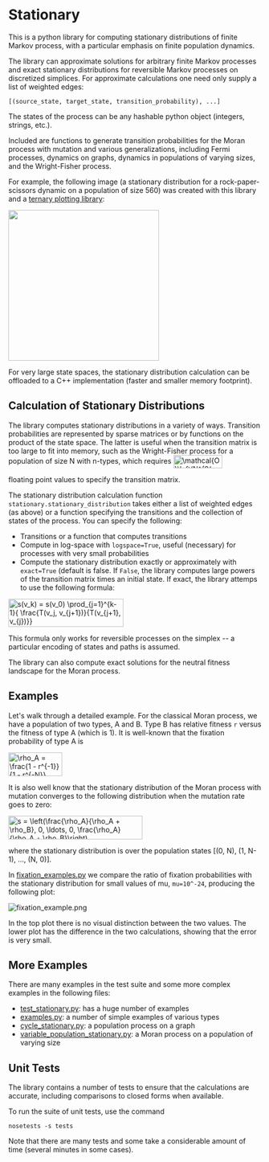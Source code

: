 
# Stationary

This is a python library for computing stationary distributions of finite Markov
process, with a particular emphasis on finite population dynamics.

The library can approximate solutions for arbitrary finite Markov processes and
exact stationary distributions for reversible Markov processes on discretized
simplices. For approximate calculations one need only supply a list of weighted
edges:

```
[(source_state, target_state, transition_probability), ...]
```

The states of the process can be any hashable python object (integers, strings,
etc.).

Included are functions to generate transition probabilities for the Moran process
with mutation and various generalizations, including Fermi processes, dynamics on
graphs, dynamics in populations of varying sizes, and the Wright-Fisher process.

For example, the following image (a stationary distribution for a
rock-paper-scissors dynamic on a population of size 560) was created with this 
library and a [ternary plotting library](https://github.com/marcharper/python-ternary):

<img src ="https://github.com/marcharper/python-ternary/blob/master/readme_images/heatmap_rsp.png" width="300" height="300"/>

For very large state spaces, the stationary distribution calculation can be
offloaded to a C++ implementation (faster and smaller memory footprint).

Calculation of Stationary Distributions
---------------------------------------

The library computes stationary distributions in a variety of ways. Transition
probabilities are represented by sparse matrices or by functions on the product
of the state space. The latter is useful when the transition matrix is too large
to fit into memory, such as the Wright-Fisher process for a population of size
N with n-types, which requires 
<img src="http://www.sciweavers.org/tex2img.php?eq=%5Cmathcal%7BO%7D%5Cleft%28N%5E%7B2%28n-1%29%7D%5Cright%29&bc=White&fc=Black&im=jpg&fs=12&ff=arev&edit=0" align="center" border="0" alt="\mathcal{O}\left(N^{2(n-1)}\right)" width="97" height="26" />

floating point values to specify the transition matrix.

The stationary distribution calculation function `stationary.stationary_distribution` takes
either a list of weighted edges (as above) or a function specifying the transitions
and the collection of states of the process. You can specify the following:

- Transitions or a function that computes transitions
- Compute in log-space with `logspace=True`, useful (necessary) for processes with very small
probabilities
- Compute the stationary distribution exactly or approximately with `exact=True` (default is false. If `False`, the library computes large powers of the transition matrix times an
initial state. If exact, the library attemps to use the following formula:

<img src="http://www.sciweavers.org/tex2img.php?eq=s%28v_k%29%20%3D%20s%28v_0%29%20%5Cprod_%7Bj%3D1%7D%5E%7Bk-1%7D%7B%20%5Cfrac%7BT%28v_j%2C%20v_%7Bj%2B1%7D%29%7D%7BT%28v_%7Bj%2B1%7D%2C%20v_%7Bj%7D%29%7D%7D&bc=White&fc=Black&im=jpg&fs=12&ff=arev&edit=0" align="center" border="0" alt="s(v_k) = s(v_0) \prod_{j=1}^{k-1}{ \frac{T(v_j, v_{j+1})}{T(v_{j+1}, v_{j})}}" width="229" height="56" />

This formula only works for reversible processes on the simplex -- a particular encoding
of states and paths is assumed.

The library can also compute exact solutions for the neutral fitness landscape for the
Moran process.

Examples
--------

Let's walk through a detailed example. For the classical Moran process, we have
a population of two types, A and B. Type B has relative fitness `r` versus the
fitness of type A (which is 1). It is well-known that the fixation probability
of type A is

<img src="http://www.sciweavers.org/tex2img.php?eq=%5Crho_A%20%3D%20%5Cfrac%7B1%20-%20r%5E%7B-1%7D%7D%7B1%20-%20r%5E%7B-N%7D%7D&bc=White&fc=Black&im=jpg&fs=12&ff=arev&edit=0" align="center" border="0" alt="\rho_A = \frac{1 - r^{-1}}{1 - r^{-N}}" width="107" height="47" />

It is also well know that the stationary distribution of the Moran process with
mutation converges to the following distribution when the mutation rate goes to
zero:

<img src="http://www.sciweavers.org/tex2img.php?eq=s%20%3D%20%5Cleft%28%5Cfrac%7B%5Crho_A%7D%7B%5Crho_A%20%2B%20%5Crho_B%7D%2C%200%2C%20%5Cldots%2C%200%2C%20%5Cfrac%7B%5Crho_A%7D%7B%5Crho_A%20%2B%20%5Crho_B%7D%5Cright%29&bc=White&fc=Black&im=jpg&fs=12&ff=arev&edit=0" align="center" border="0" alt="s = \left(\frac{\rho_A}{\rho_A + \rho_B}, 0, \ldots, 0, \frac{\rho_A}{\rho_A + \rho_B}\right)" width="267" height="47" />

where the stationary distribution is over the population states
[(0, N), (1, N-1), ..., (N, 0)].

In [fixation_examples.py](https://github.com/marcharper/stationary/blob/master/fixation_examples.py)
we compare the ratio of fixation probabilities with the stationary distribution
for small values of mu, `mu=10^-24`, producing the following plot:

![fixation_example.png](https://github.com/marcharper/stationary/blob/master/fixation_example.png)

In the top plot there is no visual distinction between the two values. The lower
plot has the difference in the two calculations, showing that the error is very
small.

More Examples
-------------

There are many examples in the test suite and some more complex examples in the
following files:

- [test_stationary.py](https://github.com/marcharper/stationary/blob/master/tests/test_stationary.py): has a huge number of examples
- [examples.py](https://github.com/marcharper/stationary/blob/master/examples.py): a number of simple examples of various types
- [cycle_stationary.py](https://github.com/marcharper/stationary/blob/master/cycle_stationary.py): a population process on a graph
- [variable_population_stationary.py](https://github.com/marcharper/stationary/blob/master/variable_population_stationary.py): a Moran process on a population of varying size

Unit Tests
----------

The library contains a number of tests to ensure that the calculations are
accurate, including comparisons to closed forms when available.

To run the suite of unit tests, use the command

```
nosetests -s tests
```

Note that there are many tests and some take a considerable amount of time
(several minutes in some cases).